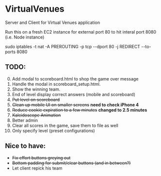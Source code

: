 VirtualVenues
=============

Server and Client for Virtual Venues application

Run this on a fresh EC2 instance for external port 80 to hit interal port 8080
(i.e. Node instance)

sudo iptables -t nat -A PREROUTING -p tcp --dport 80 -j REDIRECT --to-ports 8080

TODO:
-----
0. Add modal to scoreboard.html to shop the game over message 
  1. Handle the modal in scoreboard_setup.html. 
  2. Show the winning team.
1. End of level display correct answers (mobile and scoreboard)
2. ~~Put level on scoreboard~~
3. ~~Clean up mobile UI on smaller screens~~ **need to check iPhone 4**
4. ~~Reduce cookie expiration to a few minutes~~ **changed to 2.5 minutes**
5. ~~Kaleidoscope Animation~~
6. Better admin 
  1. Clear all scores in the game, save them to file as well
  2. Only specify level (preset configurations)

Nice to have:
--------------
- ~~Fix effort buttons greying out~~
- ~~Bottom padding for submit/clear buttons (and in between?)~~
- Let client repick his team




